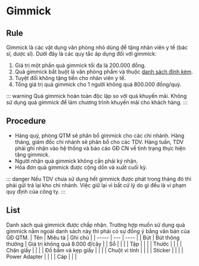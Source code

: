 # Gimmick
## Rule
Gimmick là các vật dụng văn phòng nhỏ dùng để tặng nhân viên y tế (bác sĩ, dược sĩ). Dưới đây là các quy tắc áp dụng đối với gimmick:
1. Giá trị một phần quà gimmick tối đa là 200.000 đồng.
2. Quà gimmick bắt buột là văn phòng phẩm và thuộc [danh sách đính kèm](#list).
3. Tuyệt đối không tặng tiền cho nhân viên y tế.
4. Tổng giá trị quà gimmick cho 1 người không quá 800.000 đồng/quý.

::: warning
Quà gimmick hoàn toàn độc lập so với quà khuyến mãi. Không sử dụng quà gimmick để làm chương trình khuyến mãi cho khách hàng.
:::

## Procedure
* Hàng quý, phòng QTM sẽ phân bổ gimmick cho các chi nhánh. Hàng tháng, giám đốc chi nhánh sẽ phân bổ cho các TDV. Hàng tuần, TDV phải ghi nhận vào hệ thống và báo cáo GĐ CN về tình trạng thực hiện tặng gimmick.
* Người nhận quà gimmick không cần phải ký nhận.
* Hóa đơn quà gimmick được cộng dồn và xuất cuối kỳ.


::: danger
Nếu TDV chưa sử dụng hết gimmick được phát trong tháng đó thì phải gửi trả lại kho chi nhánh. Việc giữ lại vì bất cứ lý do gì đều là vi phạm quy định của công ty.
:::

## List
Danh sách quà gimmick được chấp nhận. Trường hợp muốn sử dụng quà gimmick nằm ngoài danh sách này thì phải có sự đồng ý bằng văn bản của GĐ QTM.
| Tên 		| Miêu tả 	| Ghi chú 	|
| ----- 	| --- 		| ----		|
| Bút		| Bút thông thường | Giá trị không quá 8.000 đ/cây			|
| Sổ | | |
| Tập | | |
| Thước		|			|			|
| Chặn giấy	|			|			|
| Đồ bấm và kẹp giấy |	|			|
| Chuột vi tính |		|			|
| Sticker	|			|			|
| Power Adapter | | |
| Cáp | | |
